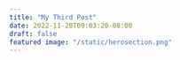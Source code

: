 ```yaml
---
title: "My Third Post"
date: 2022-11-20T09:03:20-08:00
draft: false
featured image: "/static/herosection.png"
---
```

